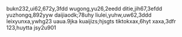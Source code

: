 <!---
shaoyi7161/shaoyi7161 is a ✨ special ✨ repository because its `README.md` (this file) appears on your GitHub profile.
You can click the Preview link to take a look at your changes.
--->
bukn232,ui62,672y,3fdd
wugong,yu26,2eedd
ditie,jih67,3efdd
yuzhongq,892yyw
daijiaodk;78uhy
liulei,yuhw,uw62,3ddd
leixyunxa,ywhg23
uaua.9jka
kuaijizs;hjsgts
tiktokxax,6hyt
xaxa,3dfr
123,huytta
jsy2u901

